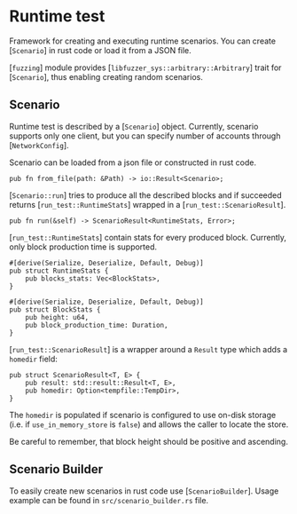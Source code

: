 # Runtime test

Framework for creating and executing runtime scenarios.  You can
create [`Scenario`] in rust code or load it from a JSON file.

[`fuzzing`] module provides [`libfuzzer_sys::arbitrary::Arbitrary`]
trait for [`Scenario`], thus enabling creating random scenarios.

## Scenario

Runtime test is described by a [`Scenario`] object.  Currently,
scenario supports only one client, but you can specify number of
accounts through [`NetworkConfig`].

Scenario can be loaded from a json file or constructed in rust code.

```ignore
pub fn from_file(path: &Path) -> io::Result<Scenario>;
```

[`Scenario::run`] tries to produce all the described blocks and if
succeeded returns [`run_test::RuntimeStats`] wrapped in
a [`run_test::ScenarioResult`].

```ignore
pub fn run(&self) -> ScenarioResult<RuntimeStats, Error>;
```

[`run_test::RuntimeStats`] contain stats for every produced block.
Currently, only block production time is supported.

```ignore
#[derive(Serialize, Deserialize, Default, Debug)]
pub struct RuntimeStats {
    pub blocks_stats: Vec<BlockStats>,
}

#[derive(Serialize, Deserialize, Default, Debug)]
pub struct BlockStats {
    pub height: u64,
    pub block_production_time: Duration,
}
```

[`run_test::ScenarioResult`] is a wrapper around a `Result` type which
adds a `homedir` field:

```ignore
pub struct ScenarioResult<T, E> {
    pub result: std::result::Result<T, E>,
    pub homedir: Option<tempfile::TempDir>,
}
```

The `homedir` is populated if scenario is configured to use on-disk
storage (i.e. if `use_in_memory_store` is `false`) and allows the
caller to locate the store.

Be careful to remember, that block height should be positive and
ascending.

## Scenario Builder

To easily create new scenarios in rust code use [`ScenarioBuilder`].
Usage example can be found in `src/scenario_builder.rs` file.
